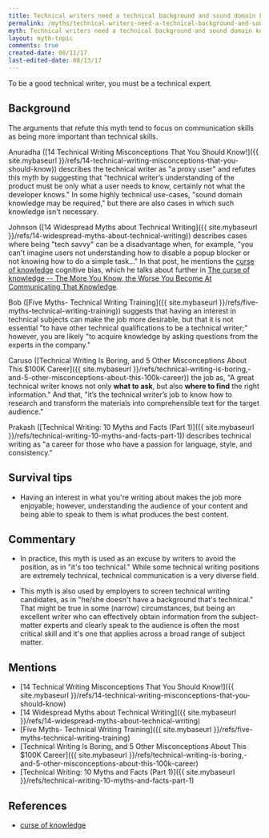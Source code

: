 ```yaml
---
title: Technical writers need a technical background and sound domain knowledge
permalink: /myths/technical-writers-need-a-technical-background-and-sound-domain-knowledge
myth: Technical writers need a technical background and sound domain knowledge
layout: myth-topic
comments: true
created-date: 08/11/17
last-edited-date: 08/13/17
---
```


To be a good technical writer, you must be a technical expert.

## Background

The arguments that refute this myth tend to focus on communication skills as being more important than technical skills. 

Anuradha ([14 Technical Writing Misconceptions That You Should Know!]({{ site.mybaseurl }}/refs/14-technical-writing-misconceptions-that-you-should-know)) describes the technical writer as "a proxy user" and refutes this myth by suggesting that "technical writer’s understanding of the product must be only what a user needs to know, certainly not what the developer knows." In some highly technical use-cases, "sound domain knowledge may be required," but there are also cases in which such knowledge isn't necessary.

Johnson ([14 Widespread Myths about Technical Writing]({{ site.mybaseurl }}/refs/14-widespread-myths-about-technical-writing)) describes cases where being "tech savvy" can be a disadvantage when, for example, "you can't imagine users not understanding how to disable a popup blocker or not knowing how to do a simple task..." In that post, he mentions the [curse of knowledge](https://en.wikipedia.org/wiki/Curse_of_knowledge) cognitive bias, which he talks about further in [The curse of knowledge -- The More You Know, the Worse You Become At Communicating That Knowledge](http://idratherbewriting.com/2007/01/24/the-curse-of-knowledge-the-more-you-know-the-worse-communicator-you-become/).

Bob ([Five Myths- Technical Writing Training]({{ site.mybaseurl }}/refs/five-myths-technical-writing-training)) suggests that having an interest in technical subjects can make the job more desirable, but that it is not essential "to have other technical qualifications to be a technical writer;" however, you are likely "to acquire knowledge by asking questions from the experts in the company."

Caruso ([Technical Writing Is Boring, and 5 Other Misconceptions About This $100K Career]({{ site.mybaseurl }}/refs/technical-writing-is-boring,-and-5-other-misconceptions-about-this-100k-career)) the job as, "A great technical writer knows not only **what to ask**, but also **where to find** the right information." And that, "it’s the technical writer’s job to know how to research and transform the materials into comprehensible text for the target audience."

Prakash ([Technical Writing: 10 Myths and Facts (Part 1)]({{ site.mybaseurl }}/refs/technical-writing-10-myths-and-facts-part-1)) describes technical writing as "a career for those who have a passion for language, style, and consistency."

## Survival tips

* Having an interest in what you're writing about makes the job more enjoyable; however, understanding the audience of your content and being able to speak to them is what produces the best content.

## Commentary

* In practice, this myth is used as an excuse by writers to avoid the position, as in "it's too technical." While some technical writing positions are extremely technical, technical communication is a very diverse field.

* This myth is also used by employers to screen technical writing candidates, as in "he/she doesn't have a background that's technical." That might be true in some (narrow) circumstances, but being an excellent writer who can effectively obtain information from the subject-matter experts and clearly speak to the audience is often the most critical skill and it's one that applies across a broad range of subject matter.

## Mentions

* [14 Technical Writing Misconceptions That You Should Know!]({{ site.mybaseurl }}/refs/14-technical-writing-misconceptions-that-you-should-know)
* [14 Widespread Myths about Technical Writing]({{ site.mybaseurl }}/refs/14-widespread-myths-about-technical-writing)
* [Five Myths- Technical Writing Training]({{ site.mybaseurl }}/refs/five-myths-technical-writing-training)
* [Technical Writing Is Boring, and 5 Other Misconceptions About This $100K Career]({{ site.mybaseurl }}/refs/technical-writing-is-boring,-and-5-other-misconceptions-about-this-100k-career)
* [Technical Writing: 10 Myths and Facts (Part 1)]({{ site.mybaseurl }}/refs/technical-writing-10-myths-and-facts-part-1)

## References

* [curse of knowledge](https://en.wikipedia.org/wiki/Curse_of_knowledge)